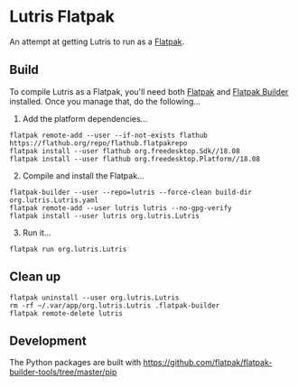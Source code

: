 # Lutris Flatpak

An attempt at getting Lutris to run as a [Flatpak](https://flatpak.org/).

## Build

To compile Lutris as a Flatpak, you'll need both [Flatpak](https://flatpak.org/) and [Flatpak Builder](http://docs.flatpak.org/en/latest/flatpak-builder.html) installed. Once you manage that, do the following...

1. Add the platform dependencies...
  ```
  flatpak remote-add --user --if-not-exists flathub https://flathub.org/repo/flathub.flatpakrepo
  flatpak install --user flathub org.freedesktop.Sdk//18.08
  flatpak install --user flathub org.freedesktop.Platform//18.08
  ```

2. Compile and install the Flatpak...
  ```
  flatpak-builder --user --repo=lutris --force-clean build-dir org.lutris.Lutris.yaml
  flatpak remote-add --user lutris lutris --no-gpg-verify
  flatpak install --user lutris org.lutris.Lutris
  ```

3. Run it...
  ```
  flatpak run org.lutris.Lutris
  ```

## Clean up

```
flatpak uninstall --user org.lutris.Lutris
rm -rf ~/.var/app/org.lutris.Lutris .flatpak-builder
flatpak remote-delete lutris
```

## Development

The Python packages are built with https://github.com/flatpak/flatpak-builder-tools/tree/master/pip
